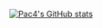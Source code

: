 <div align = "center">

[![Pac4's GitHub stats](https://github-readme-stats.vercel.app/api?username=Pac4games&hide=issues,prs,contribs&show_icons=true&theme=tokyonight)](https://github.com/Pac4games/github-readme-stats)

</div>
